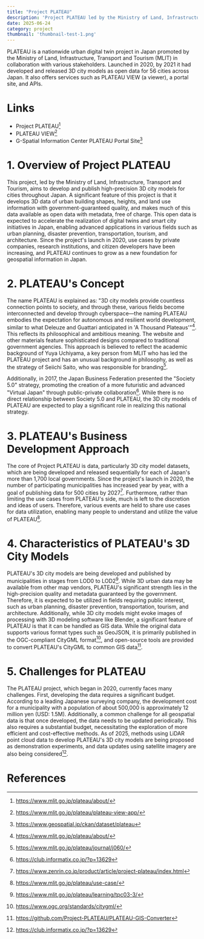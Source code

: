 ```yaml
---
title: "Project PLATEAU"
description: 'Project PLATEAU led by the Ministry of Land, Infrastructure, Transport and Tourism'
date: 2025-06-24
category: project
thumbnail: 'thumbnail-test-1.png'
---
```


PLATEAU is a nationwide urban digital twin project in Japan promoted by the Ministry of Land, Infrastructure, Transport and Tourism (MLIT) in collaboration with various stakeholders.
Launched in 2020, by 2021 it had developed and released 3D city models as open data for 56 cities across Japan. It also offers services such as PLATEAU VIEW (a viewer), a portal site, and APIs.

# Links
- Project PLATEAU[^1]
- PLATEAU VIEW[^2]
- G-Spatial Information Center PLATEAU Portal Site[^3]

# 1. Overview of Project PLATEAU
This project, led by the Ministry of Land, Infrastructure, Transport and Tourism, aims to develop and publish high-precision 3D city models for cities throughout Japan.
A significant feature of this project is that it develops 3D data of urban building shapes, heights, and land use information with government-guaranteed quality, and makes much of this data available as open data with metadata, free of charge.
This open data is expected to accelerate the realization of digital twins and smart city initiatives in Japan, enabling advanced applications in various fields such as urban planning, disaster prevention, transportation, tourism, and architecture.
Since the project's launch in 2020, use cases by private companies, research institutions, and citizen developers have been increasing, and PLATEAU continues to grow as a new foundation for geospatial information in Japan.

# 2. PLATEAU's Concept
The name PLATEAU is explained as: "3D city models provide countless connection points to society, and through these, various fields become interconnected and develop through cyberspace—the naming PLATEAU embodies the expectation for autonomous and resilient world development, similar to what Deleuze and Guattari anticipated in 'A Thousand Plateaus'"[^1]. This reflects its philosophical and ambitious meaning.
The website and other materials feature sophisticated designs compared to traditional government agencies. This approach is believed to reflect the academic background of Yuya Uchiyama, a key person from MLIT who has led the PLATEAU project and has an unusual background in philosophy, as well as the strategy of Seiichi Saito, who was responsible for branding[^4].

Additionally, in 2017, the Japan Business Federation presented the "Society 5.0" strategy, promoting the creation of a more futuristic and advanced "Virtual Japan" through public-private collaboration[^5]. While there is no direct relationship between Society 5.0 and PLATEAU, the 3D city models of PLATEAU are expected to play a significant role in realizing this national strategy.

# 3. PLATEAU's Business Development Approach
The core of Project PLATEAU is data, particularly 3D city model datasets, which are being developed and released sequentially for each of Japan's more than 1,700 local governments. Since the project's launch in 2020, the number of participating municipalities has increased year by year, with a goal of publishing data for 500 cities by 2027[^6].
Furthermore, rather than limiting the use cases from PLATEAU's side, much is left to the discretion and ideas of users. Therefore, various events are held to share use cases for data utilization, enabling many people to understand and utilize the value of PLATEAU[^7].

# 4. Characteristics of PLATEAU's 3D City Models
PLATEAU's 3D city models are being developed and published by municipalities in stages from LOD0 to LOD2[^8]. While 3D urban data may be available from other map vendors, PLATEAU's significant strength lies in the high-precision quality and metadata guaranteed by the government. Therefore, it is expected to be utilized in fields requiring public interest, such as urban planning, disaster prevention, transportation, tourism, and architecture.
Additionally, while 3D city models might evoke images of processing with 3D modeling software like Blender, a significant feature of PLATEAU is that it can be handled as GIS data. While the original data supports various format types such as GeoJSON, it is primarily published in the OGC-compliant CityGML format[^9], and open-source tools are provided to convert PLATEAU's CityGML to common GIS data[^10].

# 5. Challenges for PLATEAU
The PLATEAU project, which began in 2020, currently faces many challenges.
First, developing the data requires a significant budget. According to a leading Japanese surveying company, the development cost for a municipality with a population of about 500,000 is approximately 12 million yen (USD: 1.5M).
Additionally, a common challenge for all geospatial data is that once developed, the data needs to be updated periodically. This also requires a substantial budget, necessitating the exploration of more efficient and cost-effective methods. As of 2025, methods using LiDAR point cloud data to develop PLATEAU's 3D city models are being proposed as demonstration experiments, and data updates using satellite imagery are also being considered[^11].

# References
[^1]: https://www.mlit.go.jp/plateau/about/
[^2]: https://www.mlit.go.jp/plateau/plateau-view-app/
[^3]: https://www.geospatial.jp/ckan/dataset/plateau
[^4]: https://www.mlit.go.jp/plateau/journal/j060/
[^5]: https://club.informatix.co.jp/?p=13629
[^6]: https://www.zenrin.co.jp/product/article/project-plateau/index.html
[^7]: https://www.mlit.go.jp/plateau/use-case/
[^8]: https://www.mlit.go.jp/plateau/learning/tpc03-3/
[^9]: https://www.ogc.org/standards/citygml/
[^10]: https://github.com/Project-PLATEAU/PLATEAU-GIS-Converter
[^11]: https://club.informatix.co.jp/?p=13629
